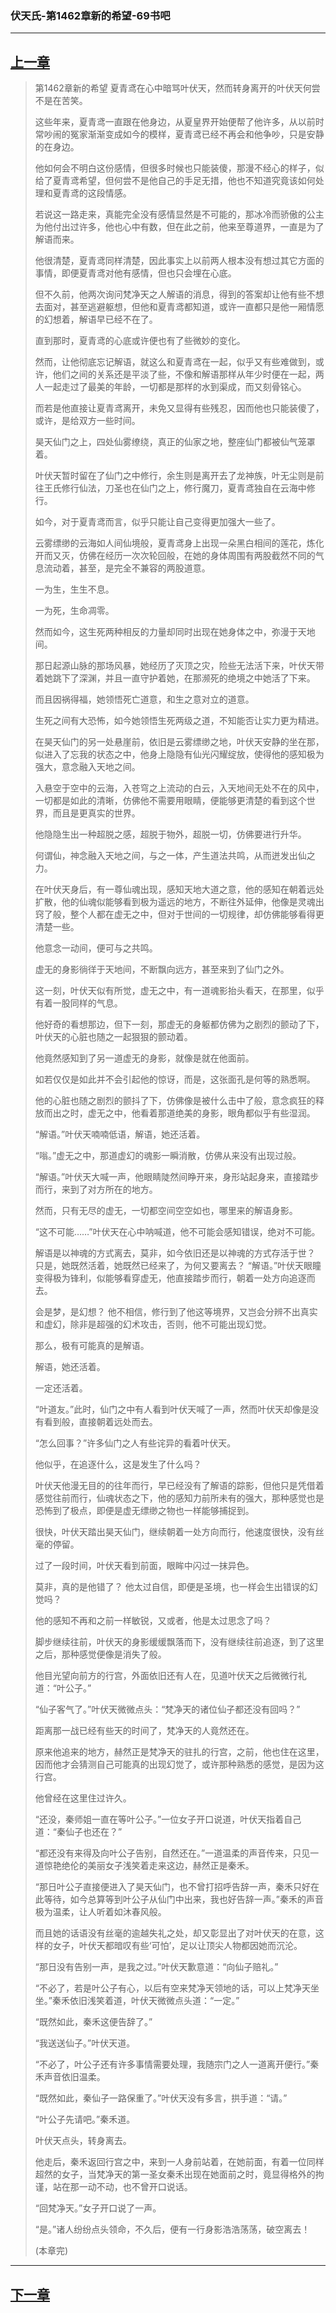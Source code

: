 ### 伏天氏-第1462章新的希望-69书吧

--------
[上一章](./6f0ba2f87ead57b67266ddc608b94876.md)
--------


>
>
>
>第1462章新的希望
>夏青鸢在心中暗骂叶伏天，然而转身离开的叶伏天何尝不是在苦笑。
>
>这些年来，夏青鸢一直跟在他身边，从夏皇界开始便帮了他许多，从以前时常吵闹的冤家渐渐变成如今的模样，夏青鸢已经不再会和他争吵，只是安静的在身边。
>
>他如何会不明白这份感情，但很多时候也只能装傻，那漫不经心的样子，似给了夏青鸢希望，但何尝不是他自己的手足无措，他也不知道究竟该如何处理和夏青鸢的这段情感。
>
>若说这一路走来，真能完全没有感情显然是不可能的，那冰冷而骄傲的公主为他付出过许多，他也心中有数，但在此之前，他来至尊道界，一直是为了解语而来。
>
>他很清楚，夏青鸢同样清楚，因此事实上以前两人根本没有想过其它方面的事情，即便夏青鸢对他有感情，但也只会埋在心底。
>
>但不久前，他两次询问梵净天之人解语的消息，得到的答案却让他有些不想去面对，甚至逃避躯想，但他和夏青鸢都知道，或许一直都只是他一厢情愿的幻想着，解语早已经不在了。
>
>直到那时，夏青鸢的心底或许便也有了些微妙的变化。
>
>然而，让他彻底忘记解语，就这么和夏青鸢在一起，似乎又有些难做到，或许，他们之间的关系还是平淡了些，不像和解语那样从年少时便在一起，两人一起走过了最美的年龄，一切都是那样的水到渠成，而又刻骨铭心。
>
>而若是他直接让夏青鸢离开，未免又显得有些残忍，因而他也只能装傻了，或许，是给双方一些时间。
>
>昊天仙门之上，四处仙雾缭绕，真正的仙家之地，整座仙门都被仙气笼罩着。
>
>叶伏天暂时留在了仙门之中修行，余生则是离开去了龙神族，叶无尘则是前往王氏修行仙法，刀圣也在仙门之上，修行魔刀，夏青鸢独自在云海中修行。
>
>如今，对于夏青鸢而言，似乎只能让自己变得更加强大一些了。
>
>云雾缥缈的云海如人间仙境般，夏青鸢身上出现一朵黑白相间的莲花，炼化开而又灭，仿佛在经历一次次轮回般，在她的身体周围有两股截然不同的气息流动着，甚至，是完全不兼容的两股道意。
>
>一为生，生生不息。
>
>一为死，生命凋零。
>
>然而如今，这生死两种相反的力量却同时出现在她身体之中，弥漫于天地间。
>
>那日起源山脉的那场风暴，她经历了灭顶之灾，险些无法活下来，叶伏天带着她跳下了深渊，并且一直守护着她，在那濒死的绝境之中她活了下来。
>
>而且因祸得福，她领悟死亡道意，和生之意对立的道意。
>
>生死之间有大恐怖，如今她领悟生死两级之道，不知能否让实力更为精进。
>
>在昊天仙门的另一处悬崖前，依旧是云雾缥缈之地，叶伏天安静的坐在那，似进入了忘我的状态之中，他身上隐隐有仙光闪耀绽放，使得他的感知极为强大，意念融入天地之间。
>
>入悬空于空中的云海，入苍穹之上流动的白云，入天地间无处不在的风中，一切都是如此的清晰，仿佛他不需要用眼睛，便能够更清楚的看到这个世界，而且是更真实的世界。
>
>他隐隐生出一种超脱之感，超脱于物外，超脱一切，仿佛要进行升华。
>
>何谓仙，神念融入天地之间，与之一体，产生道法共鸣，从而迸发出仙之力。
>
>在叶伏天身后，有一尊仙魂出现，感知天地大道之意，他的感知在朝着远处扩散，他的仙魂似能够看到极为遥远的地方，不断往外延伸，他像是灵魂出窍了般，整个人都在虚无之中，但对于世间的一切规律，却仿佛能够看得更清楚一些。
>
>他意念一动间，便可与之共鸣。
>
>虚无的身影徜徉于天地间，不断飘向远方，甚至来到了仙门之外。
>
>这一刻，叶伏天似有所觉，虚无之中，有一道魂影抬头看天，在那里，似乎有着一股同样的气息。
>
>他好奇的看想那边，但下一刻，那虚无的身躯都仿佛为之剧烈的颤动了下，叶伏天的心脏也随之一起狠狠的颤动着。
>
>他竟然感知到了另一道虚无的身影，就像是就在他面前。
>
>如若仅仅是如此并不会引起他的惊讶，而是，这张面孔是何等的熟悉啊。
>
>他的心脏也随之剧烈的颤抖了下，仿佛像是被什么击中了般，意念疯狂的释放而出之时，虚无之中，他看着那道绝美的身影，眼角都似乎有些湿润。
>
>“解语。”叶伏天喃喃低语，解语，她还活着。
>
>“嗡。”虚无之中，那道虚幻的魂影一瞬消散，仿佛从来没有出现过般。
>
>“解语。”叶伏天大喊一声，他眼睛陡然间睁开来，身形站起身来，直接踏步而行，来到了对方所在的地方。
>
>然而，只有无尽的虚无，一切都空间空空如也，哪里来的解语身影。
>
>“这不可能……”叶伏天在心中呐喊道，他不可能会感知错误，绝对不可能。
>
>解语是以神魂的方式离去，莫非，如今依旧还是以神魂的方式存活于世？
>只是，她既然活着，她既然已经来了，为何又要离去？
>“解语。”叶伏天眼瞳变得极为锋利，似能够看穿虚无，他直接踏步而行，朝着一处方向追逐而去。
>
>会是梦，是幻想？
>他不相信，修行到了他这等境界，又岂会分辨不出真实和虚幻，除非是超强的幻术攻击，否则，他不可能出现幻觉。
>
>那么，极有可能真的是解语。
>
>解语，她还活着。
>
>一定还活着。
>
>“叶道友。”此时，仙门之中有人看到叶伏天喊了一声，然而叶伏天却像是没有看到般，直接朝着远处而去。
>
>“怎么回事？”许多仙门之人有些诧异的看着叶伏天。
>
>他似乎，在追逐什么，这是发生了什么吗？
>
>叶伏天他漫无目的的往年而行，早已经没有了解语的踪影，但他只是凭借着感觉往前而行，仙魂状态之下，他的感知力前所未有的强大，那种感觉也是恐怖到了极点，即便是虚无缥缈之物也一样能够捕捉到。
>
>很快，叶伏天踏出昊天仙门，继续朝着一处方向而行，他速度很快，没有丝毫的停留。
>
>过了一段时间，叶伏天看到前面，眼眸中闪过一抹异色。
>
>莫非，真的是他错了？
>他太过自信，即便是圣境，也一样会生出错误的幻觉吗？
>
>他的感知不再和之前一样敏锐，又或者，他是太过思念了吗？
>
>脚步继续往前，叶伏天的身影缓缓飘落而下，没有继续往前追逐，到了这里之后，那种感觉便像是消失了般。
>
>他目光望向前方的行宫，外面依旧还有人在，见道叶伏天之后微微行礼道：“叶公子。”
>
>“仙子客气了。”叶伏天微微点头：“梵净天的诸位仙子都还没有回吗？”
>
>距离那一战已经有些天的时间了，梵净天的人竟然还在。
>
>原来他追来的地方，赫然正是梵净天的驻扎的行宫，之前，他也住在这里，因而他才会猜测自己可能真的出现幻觉了，或许那种熟悉的感觉，是因为这行宫。
>
>他曾经在这里住过许久。
>
>“还没，秦师姐一直在等叶公子。”一位女子开口说道，叶伏天指着自己道：“秦仙子也还在？”
>
>“都还没有来得及向叶公子告别，自然还在。”一道温柔的声音传来，只见一道惊艳绝伦的美丽女子浅笑着走来这边，赫然正是秦禾。
>
>“那日叶公子直接便进入了昊天仙门，也不曾打招呼告辞一声，秦禾只好在此等待，如今总算等到叶公子从仙门中出来，我也好告辞一声。”秦禾的声音极为温柔，让人听着如沐春风般。
>
>而且她的话语没有丝毫的逾越失礼之处，却又彰显出了对叶伏天的在意，这样的女子，叶伏天都暗叹有些‘可怕’，足以让顶尖人物都因她而沉沦。
>
>“那日没有告别一声，是我之过。”叶伏天歉意道：“向仙子赔礼。”
>
>“不必了，若是叶公子有心，以后有空来梵净天领地的话，可以上梵净天坐坐。”秦禾依旧浅笑着道，叶伏天微微点头道：“一定。”
>
>“既然如此，秦禾这便告辞了。”
>
>“我送送仙子。”叶伏天道。
>
>“不必了，叶公子还有许多事情需要处理，我随宗门之人一道离开便行。”秦禾声音依旧温柔。
>
>“既然如此，秦仙子一路保重了。”叶伏天没有多言，拱手道：“请。”
>
>“叶公子先请吧。”秦禾道。
>
>叶伏天点头，转身离去。
>
>他走后，秦禾返回行宫之中，来到一人身前站着，在她前面，有着一位同样超然的女子，当梵净天的第一圣女秦禾出现在她面前之时，竟显得格外的拘谨，站在那一动不动，也不曾开口说话。
>
>“回梵净天。”女子开口说了一声。
>
>“是。”诸人纷纷点头领命，不久后，便有一行身影浩浩荡荡，破空离去！
>
>(本章完)
>
>

--------
[下一章](./b19b05b1d7360f05531dc220fcf559c4.md)
--------
